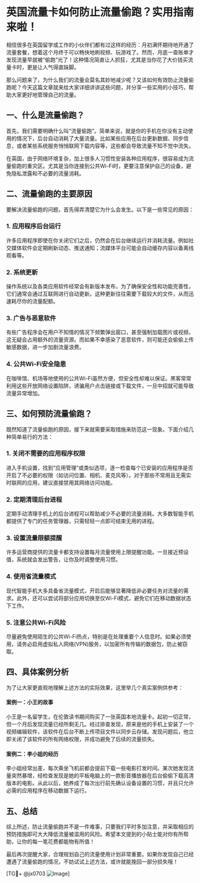 # 英国流量卡如何防止流量偷跑？实用指南来啦！

相信很多在英国留学或工作的小伙伴们都有过这样的经历：月初满怀期待地开通了流量套餐，想着这个月终于可以畅快地刷视频、玩游戏了。然而，月底一查账单才发现流量早就被“偷跑”光了！这种情况简直让人抓狂，尤其是当你花了大价钱买流量卡时，更是让人气得直跺脚。

那么问题来了，为什么我们的流量会莫名其妙地减少呢？又该如何有效防止流量偷跑呢？今天这篇文章就来给大家详细讲讲这些问题，并分享一些实用的小技巧，帮助大家更好地管理自己的流量。

## 一、什么是流量偷跑？

首先，我们需要明确什么叫“流量偷跑”。简单来说，就是你的手机在你没有主动使用的情况下，后台自动消耗了大量流量。比如某些应用在后台更新数据、同步信息，或者某些系统服务悄悄联网下载内容等，这些都会导致流量不知不觉中流失。

在英国，由于网络环境复杂，加上很多人习惯性安装各种应用程序，很容易成为流量偷跑的重灾区。尤其是当你连接到公共Wi-Fi时，更要注意保护自己的设备，避免隐私泄露和不必要的流量消耗。

## 二、流量偷跑的主要原因

要解决流量偷跑的问题，首先得弄清楚它为什么会发生。以下是一些常见的原因：

### 1. 应用程序后台运行

许多应用程序即使在你关闭它们之后，仍然会在后台继续运行并消耗流量。例如社交媒体软件会定期刷新动态、推送通知；流媒体平台可能会自动缓存内容以备离线观看等。

### 2. 系统更新

操作系统以及各类应用软件经常会有新版本发布，为了确保安全性和功能完善性，它们通常会通过互联网进行自动更新。这种更新往往需要下载较大的文件，从而迅速耗尽你的流量配额。

### 3. 广告与恶意软件

有些广告程序会在用户不知情的情况下频繁弹出窗口，甚至强制加载图片或视频，这无疑会占用额外的流量资源。而如果不幸感染了恶意软件，则可能还会偷偷上传敏感数据，进一步加剧流量浪费。

### 4. 公共Wi-Fi安全隐患

在咖啡馆、机场等地使用的公共Wi-Fi虽然方便，但安全性却难以保证。黑客常常利用这些开放网络设置陷阱，诱骗用户点击链接或下载文件，一旦中招就可能导致流量异常增加。

## 三、如何预防流量偷跑？

既然知道了流量偷跑的原因，接下来就需要采取措施来防范这一现象。下面介绍几种简单易行的方法：

### 1. 关闭不需要的应用程序权限

进入手机设置，找到“应用管理”或类似选项，逐一检查每个已安装的应用程序是否开启了不必要的权限（如访问位置、相机、麦克风等）。对于那些不常用且无需实时联网的应用，建议直接禁用其网络访问功能。

### 2. 定期清理后台进程

定期手动清理手机上的后台进程可以帮助减少不必要的流量消耗。大多数智能手机都提供了专门的任务管理器，只需轻轻一点即可结束无用的进程。

### 3. 设置流量限额提醒

许多运营商提供的流量卡都支持设置每月流量使用上限提醒功能。一旦接近预设值，系统就会发出警告，让你及时调整使用习惯。

### 4. 使用省流量模式

现代智能手机大多具备省流量模式，开启后能够显著降低非必要任务对流量的需求。此外，还可以尝试将部分应用切换至仅Wi-Fi模式，避免它们在移动数据状态下工作。

### 5. 注意公共Wi-Fi风险

尽量避免使用陌生的公共Wi-Fi热点，特别是在处理重要个人信息时。如果必须使用，请务必启用虚拟私人网络(VPN)服务，以加密所有传输的数据包，防止被窃取。

## 四、具体案例分析

为了让大家更直观地理解上述方法的实际效果，这里举几个真实案例供参考：

#### 案例一：小王的故事
小王是一名留学生，在伦敦读书期间购买了一张英国本地流量卡。起初一切正常，但一个月后发现流量已经所剩无几。经过排查发现，原来是他的手机上安装了一个视频编辑软件，该软件在后台不断上传项目文件以同步云存储。发现问题后，他立即关闭了该软件的所有网络权限，并成功避免了后续的流量损失。

#### 案例二：李小姐的经历
李小姐经常出差，每次乘坐飞机前都会提前下载一些电影打发时间。某次她发现流量突然暴增，经检查发现是她的平板电脑上的一款影音播放器在后台偷偷下载高清版本的电影。从此以后，她养成了每次出行前先确认设备设置的习惯，并且只允许必需的应用程序在移动数据下运行。

## 五、总结

综上所述，防止流量偷跑并不是一件难事，只要我们平时多加注意，并采取相应的预防措施即可大大降低流量被滥用的风险。希望本文提到的小贴士能对你有所帮助，让你的每一笔花费都能物有所值！

最后再次提醒大家，合理规划自己的流量使用计划非常重要。如果你发现自己已经遭遇了流量偷跑的情况，不妨试试上述方法，或许就能挽回一部分损失哦！

[TG💪+ @jx0703 ![Image](https://github.com/user-attachments/assets/dbca1d08-cadb-493c-b0ec-ad6f7a83f270)]